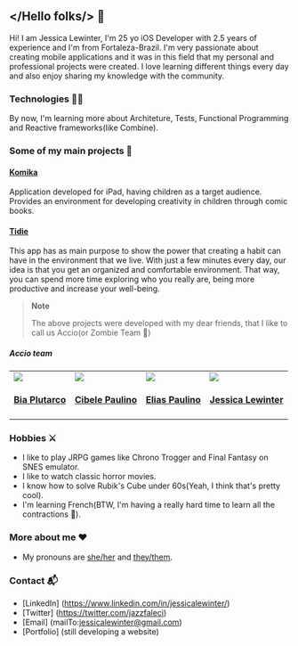 ## </Hello folks/> 👋

Hi! I am Jessica Lewinter, I'm 25 yo iOS Developer with 2.5 years of experience and I'm from Fortaleza-Brazil. I'm very passionate about creating mobile applications and it was in this field that my personal and professional projects were created. I love learning different things every day and also enjoy sharing my knowledge with the community.

### Technologies 👩‍💻
By now, I'm learning more about Architeture, Tests, Functional Programming and Reactive frameworks(like Combine).

### Some of my main projects 🚀
#### [Komika](https://apps.apple.com/us/app/komika/id1444750258) 
Application developed for iPad, having children as a target audience. Provides an environment for developing creativity in children through comic books.
#### [Tidie](https://apps.apple.com/br/app/tidie/id1485569733)
This app has as main purpose to show the power that creating a habit can have in the environment that we live. With just a few minutes every day, our idea is that you get an organized and comfortable environment.
That way, you can spend more time exploring who you really are, being more productive and increase your well-being.

>**Note**
>
>The above projects were developed with my dear friends, that I like to call us Accio(or Zombie Team 🤔)
>
##### _Accio_ team

<table id='team'>
<tr>
<td id='bia-plutarco'>
<a href='https://github.com/biaplutarco'>
<img src='https://github.com/biaplutarco.png?size=140'>
</a>
<h4 align='center'><a href='https://www.linkedin.com/in/biaplutarco/'>Bia Plutarco</a></h4>
</td>
<td id='cibele-paulino'>
<a href='https://github.com/CibelePaulinoAndrade'>
<img src='https://github.com/CibelePaulinoAndrade.png?size=140'>
</a>
<h4 align='center'><a href='https://www.linkedin.com/in/cibelepaulino/'>Cibele Paulino</a></h4>
</td>
<td id='elias-paulino'>
<a href='https://github.com/EliasPaulinoAndrade'>
<img src='https://github.com/EliasPaulinoAndrade.png?size=140'>
</a>
<h4 align='center'><a href='https://www.linkedin.com/in/elias-paulino-andrade-10092a142/'>Elias Paulino</a></h4>
</td>
<td id='jessica-lewinter'>
<a href='https://github.com/jessicalewinter'>
<img src='https://github.com/jessicalewinter.png?size=140'>
</a>
<h4 align='center'><a href='https://twitter.com/jazzfaleci'>Jessica Lewinter</a></h4>
</td>
</tr>
</table>

### Hobbies ⚔️
- I like to play JRPG games like Chrono Trogger and Final Fantasy on SNES emulator.
- I like to watch classic horror movies.
- I know how to solve Rubik's Cube under 60s(Yeah, I think that's pretty cool).
- I'm learning French(BTW, I'm having a really hard time to learn all the contractions 🥺).

### More about me ❤️ 
- My pronouns are [she/her](https://pronoun.is/she/her) and [they/them](https://pronoun.is/they/them).

### Contact 📬
- [LinkedIn] (https://www.linkedin.com/in/jessicalewinter/)
- [Twitter] (https://twitter.com/jazzfaleci)
- [Email] (mailTo:jessicalewinter@gmail.com)
- [Portfolio] (still developing a website)

